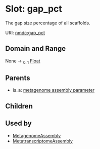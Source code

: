 
# Slot: gap_pct


The gap size percentage of all scaffolds.

URI: [nmdc:gap_pct](https://microbiomedata/meta/gap_pct)


## Domain and Range

None &#8594;  <sub>0..1</sub> [Float](types/Float.md)

## Parents

 *  is_a: [metagenome assembly parameter](metagenome_assembly_parameter.md)

## Children


## Used by

 * [MetagenomeAssembly](MetagenomeAssembly.md)
 * [MetatranscriptomeAssembly](MetatranscriptomeAssembly.md)
